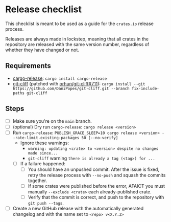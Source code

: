 # Release checklist

This checklist is meant to be used as a guide for the `crates.io` release process.

Releases are always made in lockstep, meaning that all crates in the repository
are released with the same version number, regardless of whether they have
changed or not.

## Requirements

- [cargo-release](https://github.com/crate-ci/cargo-release): `cargo install cargo-release`
- [git-cliff](https://github.com/orhun/git-cliff) (patched with [orhun/git-cliff#711](https://github.com/orhun/git-cliff/pull/711)): `cargo install --git https://github.com/DaniPopes/git-cliff.git --branch fix-include-paths git-cliff`

## Steps

- [ ] Make sure you're on the `main` branch.
- [ ] (optional) Dry run `cargo-release`: `cargo release <version>`
- [ ] Run `cargo-release`: `PUBLISH_GRACE_SLEEP=10 cargo release <version> --rate-limit.existing-packages 50 [--no-verify]`
  - Ignore these warnings:
    - `warning: updating <crate> to <version> despite no changes made since...`
    - `git-cliff` warning `there is already a tag (<tag>) for ...`
  - [ ] If a failure happened:
    - [ ] You should have an unpushed commit. After the issue is fixed, retry the release process with `--no-push` and squash the commits together.
    - [ ] If some crates were published before the error, AFAICT you must manually `--exclude <crate>` each already-published crate.
    - [ ] Verify that the commit is correct, and push to the repository with `git push --tags`.
- [ ] Create a new GitHub release with the automatically generated changelog and with the name set to `<repo> v<X.Y.Z>`
